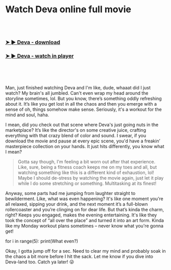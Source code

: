 <h1>Watch Deva online full movie</h1>


<br><br>

<h3><a href="https://Tonys-tiocirsacard1980.github.io/kfmprrfbnv/">➤ ► Deva - download</a></h3> 
<h3><a href="https://Tonys-tiocirsacard1980.github.io/kfmprrfbnv/">➤ ► Deva - watch in player</a></h3>


<br><br><br>


Man, just finished watching Deva and I'm like, dude, whaaat did I just watch? My brain's all jumbled. Can't even wrap my head around the storyline sometimes, lol. But you know, there’s something oddly refreshing about it. It’s like you get lost in all the chaos and then you emerge with a sense of oh, things somehow make sense. Seriously, it's a workout for the mind and soul, haha. 

I mean, did you check out that scene where Deva's just going nuts in the marketplace? It’s like the director's on some creative juice, crafting everything with that crazy blend of color and sound. I swear, if you download the movie and pause at every epic scene, you'd have a freakin’ masterpiece collection on your hands. It just hits differently, you know what I mean?

> Gotta say though, I'm feeling a bit worn out after that experience. Like, sure, being a fitness coach keeps me on my toes and all, but watching something like this is a different kind of exhaustion, lol! Maybe I should de-stress by watching the movie again, just let it play while I do some stretching or something. Multitasking at its finest!

Anyway, some parts had me jumping from laughter straight to bewilderment. Like, what was even happening? It's like one moment you’re all relaxed, sipping your drink, and the next moment it’s a full-blown rollercoaster and you’re clinging on for dear life. But that’s kinda the charm, right? Keeps you engaged, makes the evening entertaining. It's like they took the concept of “all over the place” and turned it into an art form. Kinda like my Monday workout plans sometimes – never know what you're gonna get!

for i in range(5): print(What even?)

Okay, I gotta jump off for a sec. Need to clear my mind and probably soak in the chaos a bit more before I hit the sack. Let me know if you dive into Deva-land too. Catch ya later! 😜
